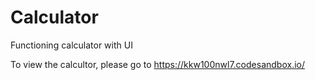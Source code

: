 # Calculator
Functioning calculator with UI

To view the calcultor, please go to https://kkw100nwl7.codesandbox.io/
